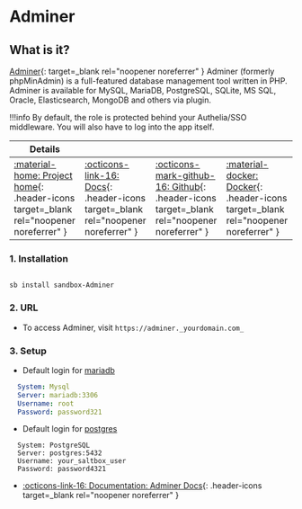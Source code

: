 # Adminer

## What is it?

[Adminer](https://www.adminer.org/){: target=_blank rel="noopener noreferrer" } Adminer (formerly phpMinAdmin) is a full-featured database management tool written in PHP. Adminer is available for MySQL, MariaDB, PostgreSQL, SQLite, MS SQL, Oracle, Elasticsearch, MongoDB and others via plugin.

!!!info
    By default, the role is protected behind your Authelia/SSO middleware. You will also have to log into the app itself.

| Details     |             |             |             |
|-------------|-------------|-------------|-------------|
| [:material-home: Project home](https://www.adminer.org/){: .header-icons target=_blank rel="noopener noreferrer" } | [:octicons-link-16: Docs](https://github.com/vrana/adminer/#readme){: .header-icons target=_blank rel="noopener noreferrer" } | [:octicons-mark-github-16: Github](https://github.com/vrana/adminer){: .header-icons target=_blank rel="noopener noreferrer" } | [:material-docker: Docker](https://hub.docker.com/_/adminer/){: .header-icons target=_blank rel="noopener noreferrer" }|

### 1. Installation

``` shell

sb install sandbox-Adminer

```

### 2. URL

- To access Adminer, visit `https://adminer._yourdomain.com_`

### 3. Setup

- Default login for [mariadb](../../apps/mariadb.md)

```yaml
  System: Mysql
  Server: mariadb:3306
  Username: root
  Password: password321
  ```

- Default login for [postgres](../../apps/postgres.md)
  
``` { .yaml}
  System: PostgreSQL
  Server: postgres:5432
  Username: your_saltbox_user
  Password: password4321
  ```

- [:octicons-link-16: Documentation: Adminer Docs](https://github.com/vrana/adminer/#readme){: .header-icons target=_blank rel="noopener noreferrer" }
